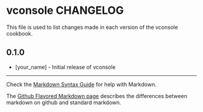 vconsole CHANGELOG
==================

This file is used to list changes made in each version of the vconsole cookbook.

0.1.0
-----
- [your_name] - Initial release of vconsole

- - -
Check the [Markdown Syntax Guide](http://daringfireball.net/projects/markdown/syntax) for help with Markdown.

The [Github Flavored Markdown page](http://github.github.com/github-flavored-markdown/) describes the differences between markdown on github and standard markdown.
